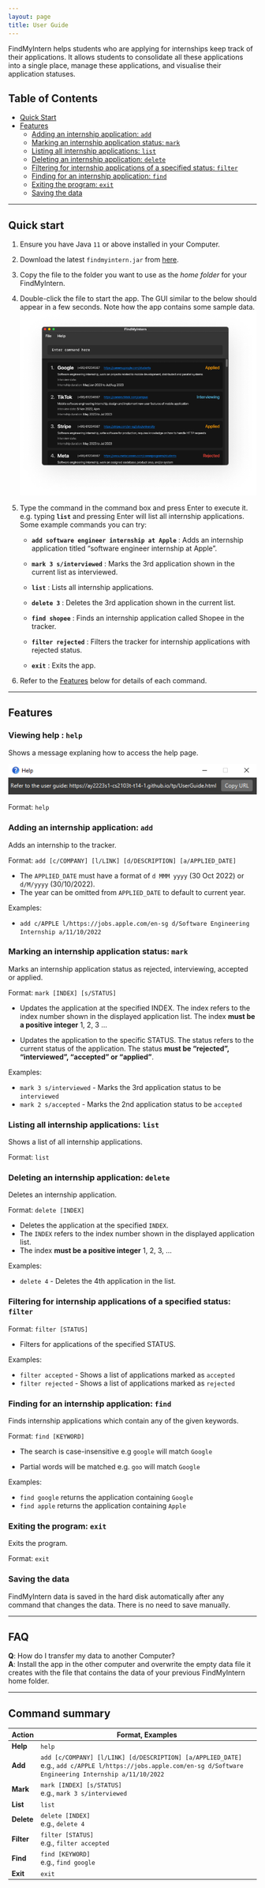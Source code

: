 ```yaml
---
layout: page
title: User Guide
---
```


FindMyIntern helps students who are applying for internships keep track of their applications. It allows students to consolidate all these applications into a single place, manage these applications, and visualise their application statuses.
## Table of Contents
- [Quick Start](#quick-start)
- [Features](#features)
    - [Adding an internship application: `add`](#adding-an-internship-application-add)
    - [Marking an internship application status: `mark`](#marking-an-internship-application-status-mark)
    - [Listing all internship applications: `list`](#listing-all-internship-applications-list)
    - [Deleting an internship application: `delete`](#deleting-an-internship-application-delete)
    - [Filtering for internship applications of a specified status: `filter`](#filtering-for-internship-applications-of-a-specified-status-filter)
    - [Finding for an internship application: `find`](#finding-for-an-internship-application-find)
    - [Exiting the program: `exit`](#exiting-the-program-exit)
    - [Saving the data](#saving-the-data)

--------------------------------------------------------------------------------------------------------------------

## Quick start

1. Ensure you have Java `11` or above installed in your Computer.

1. Download the latest `findmyintern.jar` from [here](https://github.com/AY2223S1-CS2103T-T14-1/tp/releases).

1. Copy the file to the folder you want to use as the _home folder_ for your FindMyIntern.

1. Double-click the file to start the app. The GUI similar to the below should appear in a few seconds. Note how the app contains some sample data.<br>
   ![Ui](images/Ui.png)

1. Type the command in the command box and press Enter to execute it. e.g. typing **`list`** and pressing Enter will list all internship applications.<br>
   Some example commands you can try:

   * **`add software engineer internship at Apple`** : Adds an internship application titled “software engineer internship at Apple”.

   * **`mark 3 s/interviewed`** : Marks the 3rd application shown in the current list as interviewed.

   * **`list`** : Lists all internship applications.

   * **`delete 3`** : Deletes the 3rd application shown in the current list.

   * **`find shopee`** : Finds an internship application called Shopee in the tracker.
   
   * **`filter rejected`** : Filters the tracker for internship applications with rejected status.

   * **`exit`** : Exits the app.

1. Refer to the [Features](#features) below for details of each command.

--------------------------------------------------------------------------------------------------------------------

## Features

### Viewing help : `help`

Shows a message explaning how to access the help page.

![help message](images/helpMessage.png)

Format: `help`

### Adding an internship application: `add`

Adds an internship to the tracker.

Format: `add [c/COMPANY] [l/LINK] [d/DESCRIPTION] [a/APPLIED_DATE]`

* The `APPLIED_DATE` must have a format of `d MMM yyyy` (30 Oct 2022) or `d/M/yyyy` (30/10/2022).
* The year can be omitted from `APPLIED_DATE` to default to current year.

Examples:
* `add c/APPLE l/https://jobs.apple.com/en-sg d/Software Engineering Internship a/11/10/2022`

### Marking an internship application status: `mark` 

Marks an internship application status as rejected, interviewing, accepted or applied.

Format: `mark [INDEX] [s/STATUS]`

* Updates the application at the specified INDEX. The index refers to the index number shown in the displayed 
application list. The index **must be a positive integer** 1, 2, 3 ...

* Updates the application to the specific STATUS. The status refers to the current status of the application. 
The status **must be “rejected”, “interviewed”, “accepted” or “applied”**.

Examples:
* `mark 3 s/interviewed` - Marks the 3rd application status to be `interviewed`
* `mark 2 s/accepted` - Marks the 2nd application status to be `accepted`

### Listing all internship applications: `list`

Shows a list of all internship applications.

Format: `list`

### Deleting an internship application: `delete`

Deletes an internship application.

Format: `delete [INDEX]`

* Deletes the application at the specified `INDEX`.
* The `INDEX` refers to the index number shown in the displayed application list.
* The index **must be a positive integer** 1, 2, 3, …​

Examples:
*  `delete 4` - Deletes the 4th application in the list.

### Filtering for internship applications of a specified status: `filter`

Format: `filter [STATUS]`

* Filters for applications of the specified STATUS.

Examples:
* `filter accepted` - Shows a list of applications marked as `accepted`
* `filter rejected` - Shows a list of applications marked as `rejected`

### Finding for an internship application: `find`

Finds internship applications which contain any of the given keywords.

Format: `find [KEYWORD]`

* The search is case-insensitive e.g `google` will match `Google`

* Partial words will be matched e.g. `goo` will match `Google`

Examples:
* `find google` returns the application containing `Google`
* `find apple` returns the application containing `Apple`

### Exiting the program: `exit`

Exits the program.

Format: `exit`

### Saving the data

FindMyIntern data is saved in the hard disk automatically after any command that changes the data. There is no need to save manually.


--------------------------------------------------------------------------------------------------------------------

## FAQ

**Q**: How do I transfer my data to another Computer?<br>
**A**: Install the app in the other computer and overwrite the empty data file it creates with the file that contains the data of your previous FindMyIntern home folder.

--------------------------------------------------------------------------------------------------------------------

## Command summary

Action | Format, Examples
--------|------------------
**Help** | `help`
**Add** | `add [c/COMPANY] [l/LINK] [d/DESCRIPTION] [a/APPLIED_DATE]` <br> e.g., `add c/APPLE l/https://jobs.apple.com/en-sg d/Software Engineering Internship a/11/10/2022`
**Mark** | `mark [INDEX] [s/STATUS]` <br> e.g., `mark 3 s/interviewed`
**List** | `list`
**Delete** | `delete [INDEX]` <br> e.g., `delete 4`
**Filter** | `filter [STATUS]` <br> e.g., `filter accepted`
**Find** | `find [KEYWORD]`<br> e.g., `find google`
**Exit** | `exit`
